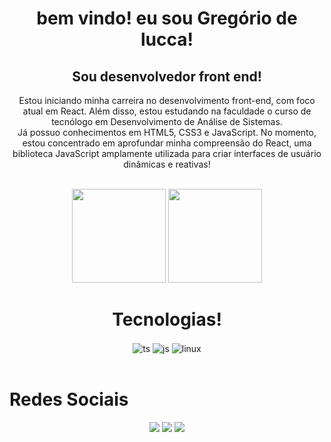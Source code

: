 <div align="center">
    <h1>bem vindo! eu sou Gregório de lucca!</h1>
    <h2> Sou desenvolvedor front end!  </h2>
    <p>Estou iniciando minha carreira no desenvolvimento front-end, com foco atual em React. Além disso, estou estudando na faculdade o curso de tecnólogo em Desenvolvimento de Análise de Sistemas.<br> Já possuo conhecimentos em HTML5, CSS3 e JavaScript. No momento, estou concentrado em aprofundar minha compreensão do React, uma biblioteca JavaScript amplamente utilizada para criar interfaces de usuário dinâmicas e reativas!</p>
</div>

<br>

<div align="center" >
        <img  height="150em"   src="https://github-readme-stats.vercel.app/api?username=gregoriodelucca&count_private=true&include_all_commits=true&show_icons=true&theme=dracula&hide_border=false&show_owner=true"/>
        <img height="150em"    src="https://github-readme-stats.vercel.app/api/top-langs/?username=gregoriodelucca&theme=dracula&hide_border=false&&layout=compact"/>

  </a>

</div>




<div  align="center">
    <h1>Tecnologias!</h1>
    <img align="center" alt="ts" src="https://img.shields.io/badge/bootstrap-8e44ad?style=for-the-badge&logo=bootstrap&logoColor=white" />
    <img align="center" alt="js" src="https://img.shields.io/badge/JavaScript-F7DF1E?style=for-the-badge&logo=javascript&logoColor=black" />
    <img align="center" alt="linux" src="https://img.shields.io/badge/React-2c3e50?style=for-the-badge&logo=React&logoColor=white" />



  </div>
  </br>
  


<div align="center">
    <h1 align="left">Redes Sociais</h1>
  <a href="https://wa.me/5511971108463?text=Ol%C3%A1+%21+bem+vindo%2C+o+que+deseja+%3F" target="_blank"><img src="https://img.shields.io/badge/whatsapp-2ecc71?style=for-the-badge&logo=whatsapp&logoColor=white" target="_blank"></a>
  <a href="https://www.linkedin.com/in/gregoriodelucca/" target="_blank"><img src="https://img.shields.io/badge/-LinkedIn-%230077B5?style=for-the-badge&logo=linkedin&logoColor=white" target="_blank"></a> 
  <a href="mailto:gregoriodelucca@gmail.com"><img src="https://img.shields.io/badge/-gmail-%23333?style=for-the-badge&logo=gmail&logoColor=e74c3c" target="_blank"></a>
</div>
<br>



